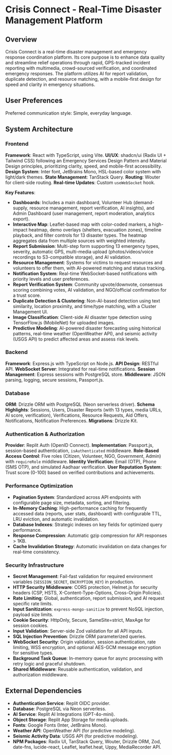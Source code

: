 # Crisis Connect - Real-Time Disaster Management Platform

## Overview
Crisis Connect is a real-time disaster management and emergency response coordination platform. Its core purpose is to enhance data quality and streamline relief operations through rapid, GPS-tracked incident reporting with multimedia, crowd-sourced verification, and coordinated emergency responses. The platform utilizes AI for report validation, duplicate detection, and resource matching, with a mobile-first design for speed and clarity in emergency situations.

## User Preferences
Preferred communication style: Simple, everyday language.

## System Architecture

### Frontend
**Framework**: React with TypeScript, using Vite.
**UI/UX**: shadcn/ui (Radix UI + Tailwind CSS) following an Emergency Services Design Pattern and Material Design principles, prioritizing clarity, speed, and mobile-first accessibility.
**Design System**: Inter font, JetBrains Mono, HSL-based color system with light/dark themes.
**State Management**: TanStack Query.
**Routing**: Wouter for client-side routing.
**Real-time Updates**: Custom `useWebSocket` hook.

**Key Features**:
-   **Dashboards**: Includes a main dashboard, Volunteer Hub (demand-supply, resource management, report verification, AI insights), and Admin Dashboard (user management, report moderation, analytics export).
-   **Interactive Map**: Leaflet-based map with color-coded markers, a high-impact heatmap, demo overlays (shelters, evacuation zones), timeline playback, and filter controls for 13 disaster types. The heatmap aggregates data from multiple sources with weighted intensity.
-   **Report Submission**: Multi-step form supporting 13 emergency types, severity, automatic GPS, multi-media upload (photos/videos/voice recordings to S3-compatible storage), and AI validation.
-   **Resource Management**: Systems for victims to request resources and volunteers to offer them, with AI-powered matching and status tracking.
-   **Notification System**: Real-time WebSocket-based notifications with priority levels and user preferences.
-   **Report Verification System**: Community upvote/downvote, consensus scoring combining votes, AI validation, and NGO/official confirmation for a trust score.
-   **Duplicate Detection & Clustering**: Non-AI-based detection using text similarity, location proximity, and time/type matching, with a Cluster Management UI.
-   **Image Classification**: Client-side AI disaster type detection using TensorFlow.js (MobileNet) for uploaded images.
-   **Predictive Modeling**: AI-powered disaster forecasting using historical patterns, real-time weather (OpenWeather API), and seismic activity (USGS API) to predict affected areas and assess risk levels.

### Backend
**Framework**: Express.js with TypeScript on Node.js.
**API Design**: RESTful API.
**WebSocket Server**: Integrated for real-time notifications.
**Session Management**: Express sessions with PostgreSQL store.
**Middleware**: JSON parsing, logging, secure sessions, Passport.js.

### Database
**ORM**: Drizzle ORM with PostgreSQL (Neon serverless driver).
**Schema Highlights**: Sessions, Users, Disaster Reports (with 13 types, media URLs, AI score, verification), Verifications, Resource Requests, Aid Offers, Notifications, Notification Preferences.
**Migrations**: Drizzle Kit.

### Authentication & Authorization
**Provider**: Replit Auth (OpenID Connect).
**Implementation**: Passport.js, session-based authentication, `isAuthenticated` middleware.
**Role-Based Access Control**: Five roles (Citizen, Volunteer, NGO, Government, Admin) with `requireRole` middleware.
**Identity Verification**: Email (OTP), Phone (SMS OTP), and simulated Aadhaar verification.
**User Reputation System**: Trust score (0-100) based on verified contributions and achievements.

### Performance Optimization
-   **Pagination System**: Standardized across API endpoints with configurable page size, metadata, sorting, and filtering.
-   **In-Memory Caching**: High-performance caching for frequently accessed data (reports, user stats, dashboard) with configurable TTL, LRU eviction, and automatic invalidation.
-   **Database Indexes**: Strategic indexes on key fields for optimized query performance.
-   **Response Compression**: Automatic gzip compression for API responses > 1KB.
-   **Cache Invalidation Strategy**: Automatic invalidation on data changes for real-time consistency.

### Security Infrastructure
-   **Secret Management**: Fail-fast validation for required environment variables (`SESSION_SECRET`, `ENCRYPTION_KEY`) in production.
-   **HTTP Security Middleware**: CORS protection, Helmet.js for security headers (CSP, HSTS, X-Content-Type-Options, Cross-Origin Policies).
-   **Rate Limiting**: Global, authentication, report submission, and AI request specific rate limits.
-   **Input Sanitization**: `express-mongo-sanitize` to prevent NoSQL injection, payload size limits.
-   **Cookie Security**: HttpOnly, Secure, SameSite=strict, MaxAge for session cookies.
-   **Input Validation**: Server-side Zod validation for all API inputs.
-   **SQL Injection Prevention**: Drizzle ORM parameterized queries.
-   **WebSocket Security**: Origin validation, session authentication, rate limiting, WSS encryption, and optional AES-GCM message encryption for sensitive types.
-   **Background Task Queue**: In-memory queue for async processing with retry logic and graceful shutdown.
-   **Shared Middleware**: Reusable authentication, validation, and authorization middleware.

## External Dependencies
-   **Authentication Service**: Replit OIDC provider.
-   **Database**: PostgreSQL via Neon serverless.
-   **AI Service**: Replit AI Integrations (GPT-4o-mini).
-   **Object Storage**: Replit App Storage for media uploads.
-   **Fonts**: Google Fonts (Inter, JetBrains Mono).
-   **Weather API**: OpenWeather API (for predictive modeling).
-   **Seismic Activity Data**: USGS API (for predictive modeling).
-   **NPM Packages**: Radix UI, TanStack Query, Wouter, Drizzle ORM, Zod, date-fns, lucide-react, Leaflet, leaflet.heat, Uppy, MediaRecorder API.